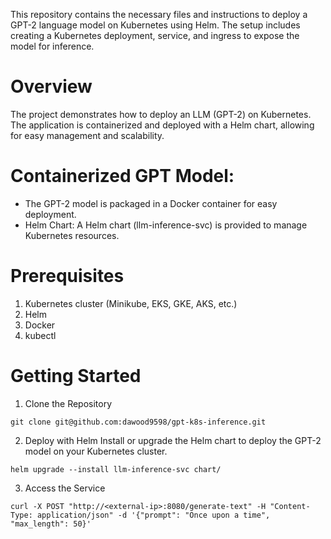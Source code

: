 This repository contains the necessary files and instructions to deploy a GPT-2 language model on Kubernetes using Helm. The setup includes creating a Kubernetes deployment, service, and ingress to expose the model for inference.

# Overview
The project demonstrates how to deploy an LLM (GPT-2) on Kubernetes. The application is containerized and deployed with a Helm chart, allowing for easy management and scalability. 

# Containerized GPT Model: 
- The GPT-2 model is packaged in a Docker container for easy deployment.
- Helm Chart: A Helm chart (llm-inference-svc) is provided to manage Kubernetes resources.

# Prerequisites
1. Kubernetes cluster (Minikube, EKS, GKE, AKS, etc.)
2. Helm
3. Docker
4. kubectl

# Getting Started
1. Clone the Repository
```
git clone git@github.com:dawood9598/gpt-k8s-inference.git
```
2. Deploy with Helm
Install or upgrade the Helm chart to deploy the GPT-2 model on your Kubernetes cluster.
```
helm upgrade --install llm-inference-svc chart/  
```
3. Access the Service
```
curl -X POST "http://<external-ip>:8080/generate-text" -H "Content-Type: application/json" -d '{"prompt": "Once upon a time", "max_length": 50}'
```



